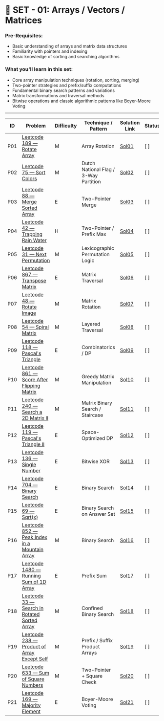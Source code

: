 # 🧮 SET - 01: Arrays / Vectors / Matrices

### Pre-Requisites:

- Basic understanding of arrays and matrix data structures
- Familiarity with pointers and indexing
- Basic knowledge of sorting and searching algorithms

### What you'll learn in this set:

- Core array manipulation techniques (rotation, sorting, merging)
- Two-pointer strategies and prefix/suffix computations
- Fundamental binary search patterns and variations
- Matrix transformations and traversal methods
- Bitwise operations and classic algorithmic patterns like Boyer-Moore Voting

---

| ID  | Problem                                                                                                                    | Difficulty | Technique / Pattern                   | Solution Link          | Status |
| --- | -------------------------------------------------------------------------------------------------------------------------- | ---------- | ------------------------------------- | ---------------------- | ------ |
| P01 | [Leetcode 189 — Rotate Array](https://leetcode.com/problems/rotate-array/description/)                                     | M          | Array Rotation                        | [Sol01](Sols/Sol01.md) | [ ]    |
| P02 | [Leetcode 75 — Sort Colors](https://leetcode.com/problems/sort-colors/description/)                                        | M          | Dutch National Flag / 3-Way Partition | [Sol02](Sols/Sol02.md) | [ ]    |
| P03 | [Leetcode 88 — Merge Sorted Array](https://leetcode.com/problems/merge-sorted-array/description/)                          | E          | Two-Pointer Merge                     | [Sol03](Sols/Sol03.md) | [ ]    |
| P04 | [Leetcode 42 — Trapping Rain Water](https://leetcode.com/problems/trapping-rain-water/description/)                        | H          | Two-Pointer / Prefix Max              | [Sol04](Sols/Sol04.md) | [ ]    |
| P05 | [Leetcode 31 — Next Permutation](https://leetcode.com/problems/next-permutation/description/)                              | M          | Lexicographic Permutation Logic       | [Sol05](Sols/Sol05.md) | [ ]    |
| P06 | [Leetcode 867 — Transpose Matrix](https://leetcode.com/problems/transpose-matrix/description/)                             | E          | Matrix Traversal                      | [Sol06](Sols/Sol06.md) | [ ]    |
| P07 | [Leetcode 48 — Rotate Image](https://leetcode.com/problems/rotate-image/description/)                                      | M          | Matrix Rotation                       | [Sol07](Sols/Sol07.md) | [ ]    |
| P08 | [Leetcode 54 — Spiral Matrix](https://leetcode.com/problems/spiral-matrix/description/)                                    | M          | Layered Traversal                     | [Sol08](Sols/Sol08.md) | [ ]    |
| P09 | [Leetcode 118 — Pascal's Triangle](https://leetcode.com/problems/pascals-triangle/)                                        | E          | Combinatorics / DP                    | [Sol09](Sols/Sol09.md) | [ ]    |
| P10 | [Leetcode 861 — Score After Flipping Matrix](https://leetcode.com/problems/score-after-flipping-matrix/description/)       | M          | Greedy Matrix Manipulation            | [Sol10](Sols/Sol10.md) | [ ]    |
| P11 | [Leetcode 240 — Search a 2D Matrix II](https://leetcode.com/problems/search-a-2d-matrix-ii/description/)                   | M          | Matrix Binary Search / Staircase      | [Sol11](Sols/Sol11.md) | [ ]    |
| P12 | [Leetcode 119 — Pascal's Triangle II](https://leetcode.com/problems/pascals-triangle-ii/description/)                      | E          | Space-Optimized DP                    | [Sol12](Sols/Sol12.md) | [ ]    |
| P13 | [Leetcode 136 — Single Number](https://leetcode.com/problems/single-number/description/)                                   | E          | Bitwise XOR                           | [Sol13](Sols/Sol13.md) | [ ]    |
| P14 | [Leetcode 704 — Binary Search](https://leetcode.com/problems/binary-search/description/)                                   | E          | Binary Search                         | [Sol14](Sols/Sol14.md) | [ ]    |
| P15 | [Leetcode 69 — Sqrt(x)](https://leetcode.com/problems/sqrtx/description/)                                                  | E          | Binary Search on Answer Set           | [Sol15](Sols/Sol15.md) | [ ]    |
| P16 | [Leetcode 852 — Peak Index in a Mountain Array](https://leetcode.com/problems/peak-index-in-a-mountain-array/description/) | M          | Binary Search                         | [Sol16](Sols/Sol16.md) | [ ]    |
| P17 | [Leetcode 1480 — Running Sum of 1D Array](https://leetcode.com/problems/running-sum-of-1d-array/description/)              | E          | Prefix Sum                            | [Sol17](Sols/Sol17.md) | [ ]    |
| P18 | [Leetcode 33 — Search in Rotated Sorted Array](https://leetcode.com/problems/search-in-rotated-sorted-array/description/)  | M          | Confined Binary Search                | [Sol18](Sols/Sol18.md) | [ ]    |
| P19 | [Leetcode 238 — Product of Array Except Self](https://leetcode.com/problems/product-of-array-except-self/description/)     | M          | Prefix / Suffix Product Arrays        | [Sol19](Sols/Sol19.md) | [ ]    |
| P20 | [Leetcode 633 — Sum of Square Numbers](https://leetcode.com/problems/sum-of-square-numbers/description/)                   | M          | Two-Pointer + Square Check            | [Sol20](Sols/Sol20.md) | [ ]    |
| P21 | [Leetcode 169 — Majority Element](https://leetcode.com/problems/majority-element/description/)                             | E          | Boyer-Moore Voting                    | [Sol21](Sols/Sol21.md) | [ ]    |
